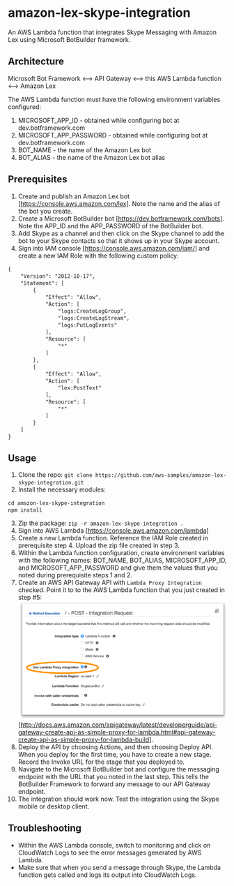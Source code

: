 # amazon-lex-skype-integration
An AWS Lambda function that integrates Skype Messaging with Amazon Lex using Microsoft BotBuilder framework.

## Architecture

Microsoft Bot Framework <--> API Gateway <--> this AWS Lambda function <--> Amazon Lex

The AWS Lambda function must have the following environment variables configured:
1. MICROSOFT_APP_ID - obtained while configuring bot at dev.botframework.com
2. MICROSOFT_APP_PASSWORD - obtained while configuring bot at dev.botframework.com
3. BOT_NAME - the name of the Amazon Lex bot
4. BOT_ALIAS - the name of the Amazon Lex bot alias

## Prerequisites

1. Create and publish an Amazon Lex bot [https://console.aws.amazon.com/lex]. Note the name and the alias of the bot you create.
2. Create a Microsoft BotBuilder bot [https://dev.botframework.com/bots]. Note the APP_ID and the APP_PASSWORD of the BotBuilder bot.
3. Add Skype as a channel and then click on the Skype channel to add the bot to your Skype contacts so that it shows up in your Skype account.
4. Sign into IAM console [https://console.aws.amazon.com/iam/] and create a new IAM Role with the following custom policy:
```
{
    "Version": "2012-10-17",
    "Statement": [
        {
            "Effect": "Allow",
            "Action": [
                "logs:CreateLogGroup",
                "logs:CreateLogStream",
                "logs:PutLogEvents"
            ],
            "Resource": [
                "*"
            ]
        },
	    {
            "Effect": "Allow",
            "Action": [
                "lex:PostText"
            ],
            "Resource": [
                "*"
            ]
        }
    ]
}
```

## Usage

1. Clone the repo: `git clone https://github.com/aws-samples/amazon-lex-skype-integration.git`
2. Install the necessary modules:
```
cd amazon-lex-skype-integration
npm install
```
3. Zip the package: `zip -r amazon-lex-skype-integration .`
4. Sign into AWS Lambda [https://console.aws.amazon.com/lambda]
5. Create a new Lambda function. Reference the IAM Role created in prerequisite step 4. Upload the zip file created in step 3.
6. Within the Lambda function configuration, create environment variables with the following names: BOT_NAME, BOT_ALIAS, MICROSOFT_APP_ID, and MICROSOFT_APP_PASSWORD and give them the values that you noted during prerequisite steps 1 and 2.
7. Create an AWS API Gateway API with `Lambda Proxy Integration` checked. Point it to to the AWS Lambda function that you just created in step #5:
![Make sure to check Lambda Proxy Integration](/images/api-gateway-proxy.png?raw=true "Optional Title")
 [http://docs.aws.amazon.com/apigateway/latest/developerguide/api-gateway-create-api-as-simple-proxy-for-lambda.html#api-gateway-create-api-as-simple-proxy-for-lambda-build].
8. Deploy the API by choosing Actions, and then choosing Deploy API. When you deploy for the first time, you have to create a new stage. Record the Invoke URL for the stage that you deployed to.
9. Navigate to the Microsoft BotBuilder bot and configure the messaging endpoint with the URL that you noted in the last step. This tells the BotBuilder Framework to forward any message to our API Gateway endpoint.
10. The integration should work now. Test the integration using the Skype mobile or desktop client.

## Troubleshooting

* Within the AWS Lambda console, switch to monitoring and click on CloudWatch Logs to see the error messages generated by AWS Lambda.
* Make sure that when you send a message through Skype, the Lambda function gets called and logs its output into CloudWatch Logs.
